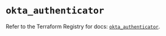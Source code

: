 # `okta_authenticator`

Refer to the Terraform Registry for docs: [`okta_authenticator`](https://registry.terraform.io/providers/okta/okta/4.12.0/docs/resources/authenticator).
